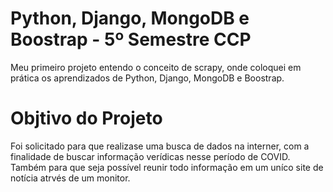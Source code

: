 # Python, Django, MongoDB e Boostrap - 5º Semestre CCP
Meu primeiro projeto entendo o conceito de scrapy, onde coloquei em prática os aprendizados de Python, Django, MongoDB e Boostrap.

# Objtivo do Projeto
Foi solicitado para que realizase uma busca de dados na interner, com a finalidade de buscar informação verídicas nesse período de COVID. Também para que seja possível reunir todo informação em um uníco site de notícia atrvés de um monitor.
